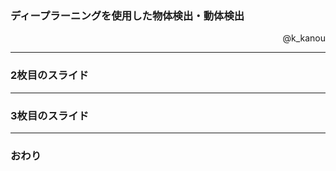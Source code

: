 ### ディープラーニングを使用した物体検出・動体検出

<p align="right">
@k_kanou
</p>

---


### 2枚目のスライド


---


### 3枚目のスライド


---


### おわり
